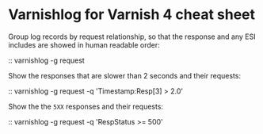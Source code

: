 # Varnishlog for Varnish 4 cheat sheet

Group log records by request relationship, so that the response and any ESI includes are showed in human readable order:

::
    varnishlog -g request

Show the responses that are slower than 2 seconds and their requests:

::
    varnishlog -g request -q 'Timestamp:Resp[3] > 2.0'

Show the the ``5XX`` responses and their requests:

::
    varnishlog -g request -q 'RespStatus >= 500'

